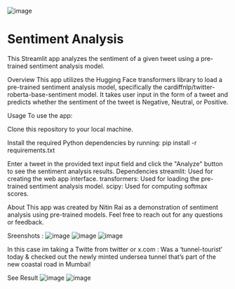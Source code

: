 ![image](https://github.com/ntnr737/sentimentAnalysis/assets/38650706/69a0c855-6e3f-47c3-82e2-0cacd36383c4)

# Sentiment Analysis

This Streamlit app analyzes the sentiment of a given tweet using a pre-trained sentiment analysis model.

Overview
This app utilizes the Hugging Face transformers library to load a pre-trained sentiment analysis model, specifically the cardiffnlp/twitter-roberta-base-sentiment model. It takes user input in the form of a tweet and predicts whether the sentiment of the tweet is Negative, Neutral, or Positive.

Usage
To use the app:

Clone this repository to your local machine.

Install the required Python dependencies by running:
pip install -r requirements.txt

Enter a tweet in the provided text input field and click the "Analyze" button to see the sentiment analysis results.
Dependencies
streamlit: Used for creating the web app interface.
transformers: Used for loading the pre-trained sentiment analysis model.
scipy: Used for computing softmax scores.

About
This app was created by Nitin Rai as a demonstration of sentiment analysis using pre-trained models. Feel free to reach out for any questions or feedback.

Sreenshots :
![image](https://github.com/ntnr737/sentimentAnalysis/assets/38650706/031cb19c-cd16-4bcb-a8b2-71ec877c7c57)
![image](https://github.com/ntnr737/sentimentAnalysis/assets/38650706/4b6500d6-83f1-4516-8e10-922235255b22)
![image](https://github.com/ntnr737/sentimentAnalysis/assets/38650706/4b6500d6-83f1-4516-8e10-922235255b22)


In this case im taking a Twitte from twitter or x.com :
Was a ‘tunnel-tourist’ today & checked out the newly minted undersea tunnel that’s part of the new coastal road in Mumbai! 

See Result
![image](https://github.com/ntnr737/sentimentAnalysis/assets/38650706/ae402104-7b37-438a-86e1-2e2b2a1ed88f)
![image](https://github.com/ntnr737/sentimentAnalysis/assets/38650706/0cf3aa96-7dc1-4e9d-9994-b973946898b5)






